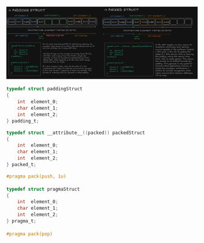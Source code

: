 ![image](https://github.com/RafaelVVolkmer/c-advanced-topics/blob/main/struct_padding/images/packed.png)

```c
typedef struct paddingStruct 
{
    int  element_0;
    char element_1;
    int  element_2;
} padding_t;

```

```c
typedef struct __attribute__((packed)) packedStruct 
{
    int  element_0;
    char element_1;
    int  element_2;
} packed_t;

```

```c
#pragma pack(push, 1u)

typedef struct pragmaStruct 
{
    int  element_0;
    char element_1;
    int  element_2;
} pragma_t;

#pragma pack(pop)
```
